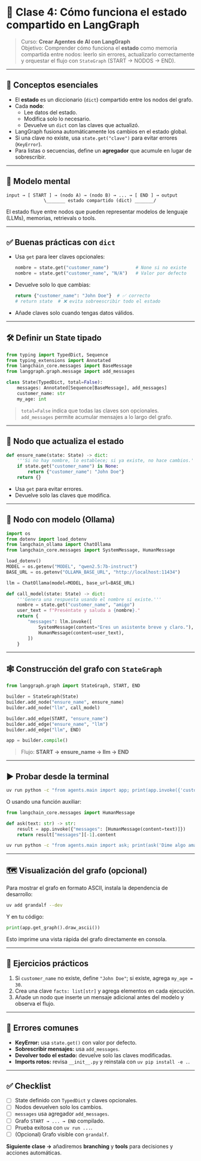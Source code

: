 # 🧠 Clase 4: Cómo funciona el **estado compartido** en LangGraph

> Curso: **Crear Agentes de AI con LangGraph**  
> Objetivo: Comprender cómo funciona el **estado** como memoria compartida entre nodos: leerlo sin errores, actualizarlo correctamente y orquestar el flujo con `StateGraph` (START → NODOS → END).

---

## 🔑 Conceptos esenciales

- El **estado** es un diccionario (`dict`) compartido entre los nodos del grafo.  
- Cada **nodo**:
  - Lee datos del estado.
  - Modifica solo lo necesario.
  - Devuelve un `dict` con las claves que actualizó.  
- LangGraph fusiona automáticamente los cambios en el estado global.  
- Si una clave no existe, usa `state.get("clave")` para evitar errores (`KeyError`).  
- Para listas o secuencias, define un **agregador** que acumule en lugar de sobrescribir.

---

## 🧩 Modelo mental

```
input → [ START ] → (nodo A) → (nodo B) → ... → [ END ] → output
              \_______ estado compartido (dict) _______/
```

El estado fluye entre nodos que pueden representar modelos de lenguaje (LLMs), memorias, retrievals o tools.

---

## ✅ Buenas prácticas con `dict`

- Usa `get` para leer claves opcionales:
  ```python
  nombre = state.get("customer_name")          # None si no existe
  nombre = state.get("customer_name", "N/A")   # Valor por defecto
  ```
- Devuelve solo lo que cambias:
  ```python
  return {"customer_name": "John Doe"}  # ✅ correcto
  # return state  # ❌ evita sobreescribir todo el estado
  ```
- Añade claves solo cuando tengas datos válidos.

---

## 🛠️ Definir un **State** tipado

```python
from typing import TypedDict, Sequence
from typing_extensions import Annotated
from langchain_core.messages import BaseMessage
from langgraph.graph.message import add_messages

class State(TypedDict, total=False):
    messages: Annotated[Sequence[BaseMessage], add_messages]
    customer_name: str
    my_age: int
```

> `total=False` indica que todas las claves son opcionales.  
> `add_messages` permite acumular mensajes a lo largo del grafo.

---

## 🧱 Nodo que actualiza el estado

```python
def ensure_name(state: State) -> dict:
    '''Si no hay nombre, lo establece; si ya existe, no hace cambios.'''
    if state.get("customer_name") is None:
        return {"customer_name": "John Doe"}
    return {}
```

- Usa `get` para evitar errores.
- Devuelve solo las claves que modifica.

---

## 🤖 Nodo con modelo (Ollama)

```python
import os
from dotenv import load_dotenv
from langchain_ollama import ChatOllama
from langchain_core.messages import SystemMessage, HumanMessage

load_dotenv()
MODEL = os.getenv("MODEL", "qwen2.5:7b-instruct")
BASE_URL = os.getenv("OLLAMA_BASE_URL", "http://localhost:11434")

llm = ChatOllama(model=MODEL, base_url=BASE_URL)

def call_model(state: State) -> dict:
    '''Genera una respuesta usando el nombre si existe.'''
    nombre = state.get("customer_name", "amigo")
    user_text = f"Preséntate y saluda a {nombre}."
    return {
        "messages": llm.invoke([
            SystemMessage(content="Eres un asistente breve y claro."),
            HumanMessage(content=user_text),
        ])
    }
```

---

## 🕸️ Construcción del grafo con `StateGraph`

```python
from langgraph.graph import StateGraph, START, END

builder = StateGraph(State)
builder.add_node("ensure_name", ensure_name)
builder.add_node("llm", call_model)

builder.add_edge(START, "ensure_name")
builder.add_edge("ensure_name", "llm")
builder.add_edge("llm", END)

app = builder.compile()
```

> Flujo: **START → ensure_name → llm → END**

---

## ▶️ Probar desde la terminal

```bash
uv run python -c "from agents.main import app; print(app.invoke({'customer_name': 'Nicolás'})['messages'][-1].content)"
```

O usando una función auxiliar:

```python
from langchain_core.messages import HumanMessage

def ask(text: str) -> str:
    result = app.invoke({"messages": [HumanMessage(content=text)]})
    return result["messages"][-1].content
```

```bash
uv run python -c "from agents.main import ask; print(ask('Dime algo amable.'))"
```

---

## 🗺️ Visualización del grafo (opcional)

Para mostrar el grafo en formato ASCII, instala la dependencia de desarrollo:

```bash
uv add grandalf --dev
```

Y en tu código:

```python
print(app.get_graph().draw_ascii())
```

Esto imprime una vista rápida del grafo directamente en consola.

---

## 🧪 Ejercicios prácticos

1. Si `customer_name` no existe, define `"John Doe"`; si existe, agrega `my_age = 30`.  
2. Crea una clave `facts: list[str]` y agrega elementos en cada ejecución.  
3. Añade un nodo que inserte un mensaje adicional antes del modelo y observa el flujo.

---

## 🛟 Errores comunes

- **KeyError:** usa `state.get()` con valor por defecto.  
- **Sobrescribir mensajes:** usa `add_messages`.  
- **Devolver todo el estado:** devuelve solo las claves modificadas.  
- **Imports rotos:** revisa `__init__.py` y reinstala con `uv pip install -e .`.

---

## ✅ Checklist

- [ ] State definido con `TypedDict` y claves opcionales.  
- [ ] Nodos devuelven solo los cambios.  
- [ ] `messages` usa agregador `add_messages`.  
- [ ] Grafo `START → ... → END` compilado.  
- [ ] Prueba exitosa con `uv run ...`.  
- [ ] (Opcional) Grafo visible con `grandalf`.

**Siguiente clase →** añadiremos **branching** y **tools** para decisiones y acciones automáticas.
